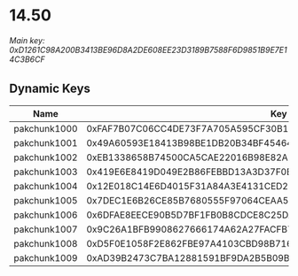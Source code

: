 # 14.50

###### *Main key: 0xD1261C98A200B3413BE96D8A2DE608EE23D3189B7588F6D9851B9E7E14C3B6CF*

## Dynamic Keys

| Name         | Key                                                                |
|--------------|--------------------------------------------------------------------|
| pakchunk1000 | 0xFAF7B07C06CC4DE73F7A705A595CF30B1887C3C58B4C9BDF016CC599C3894F86 |
| pakchunk1001 | 0x49A60593E18413B98BE1DB20B34BF4546479111E13C07F2E4CD5F95EA4A096EF |
| pakchunk1002 | 0xEB1338658B74500CA5CAE22016B98E82AE1F6151F60A113340D725F0A190174A |
| pakchunk1003 | 0x419E6E8419D049E2B86FEBBD13A3D37F0EE3DAC70F3133D7E1F153389588C043 |
| pakchunk1004 | 0x12E018C14E6D4015F31A84A3E4131CED2E7215F7BDC19DAAAF3C7F8481E99EAC |
| pakchunk1005 | 0x7DEC1E6B26CE85B7680555F97064CEAA5C788DFDC674F98A6A711F726DEDB943 |
| pakchunk1006 | 0x6DFAE8EECE90B5D7BF1FB0B8CDCE8C25DA6E6B59A17A6F07CB02E5BB104B0EB8 |
| pakchunk1007 | 0x9C26A1BFB9908627666174A62A27FACFB77A6D0EB499D3D0ED2ADD67B6B719A1 |
| pakchunk1008 | 0xD5F0E1058F2E862FBE97A4103CBD98B7166052FD38399A0C181AC7FB237CC8A3 |
| pakchunk1009 | 0xAD39B2473C7BA12881591BF9DA2B5B09B00594B232ED6E9D6680DC7F24CC9B2A |

